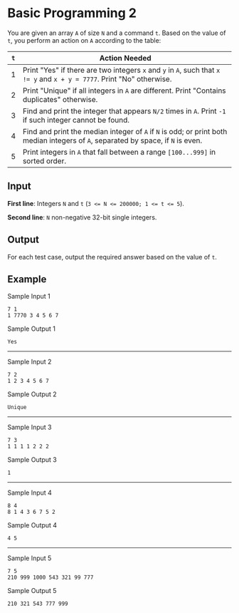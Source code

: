 # Basic Programming 2

You are given an array `A` of size `N` and a command `t`. Based on the value of `t`, you perform an action on `A` according to the table:

| `t` | Action Needed                                                                                                                     |
| --- | --------------------------------------------------------------------------------------------------------------------------------- |
| 1   | Print "Yes" if there are two integers `x` and `y` in `A`, such that `x != y` and `x + y = 7777`. Print "No" otherwise.            |
| 2   | Print "Unique" if all integers in `A` are different. Print "Contains duplicates" otherwise.                                       |
| 3   | Find and print the integer that appears `N/2` times in `A`. Print `-1` if such integer cannot be found.                           |
| 4   | Find and print the median integer of `A` if `N` is odd; or print both median integers of `A`, separated by space, if `N` is even. |
| 5   | Print integers in `A` that fall between a range `[100...999]` in sorted order.                                                    |

## Input

**First line**: Integers `N` and `t` (`3 <= N <= 200000; 1 <= t <= 5`).

**Second line**: `N` non-negative 32-bit single integers.

## Output

For each test case, output the required answer based on the value of `t`.

## Example

Sample Input 1

```
7 1
1 7770 3 4 5 6 7
```

Sample Output 1

```
Yes
```

---

Sample Input 2

```
7 2
1 2 3 4 5 6 7
```

Sample Output 2

```
Unique

```

---

Sample Input 3

```
7 3
1 1 1 1 2 2 2
```

Sample Output 3

```
1
```

---

Sample Input 4

```
8 4
8 1 4 3 6 7 5 2
```

Sample Output 4

```
4 5
```

---

Sample Input 5

```
7 5
210 999 1000 543 321 99 777
```

Sample Output 5

```
210 321 543 777 999
```
